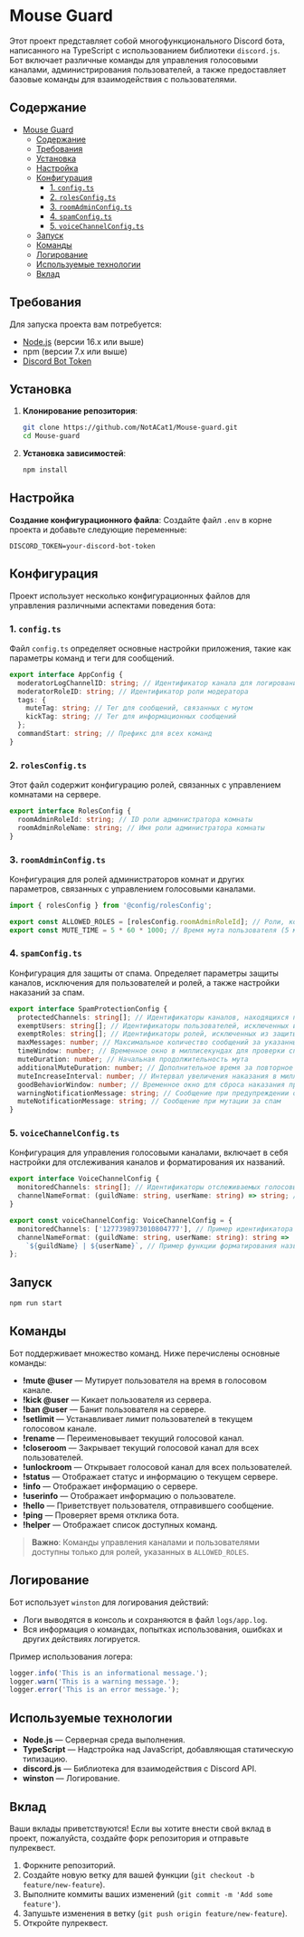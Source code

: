 # Mouse Guard

Этот проект представляет собой многофункционального Discord бота, написанного на TypeScript с использованием библиотеки `discord.js`. Бот включает различные команды для управления голосовыми каналами, администрирования пользователей, а также предоставляет базовые команды для взаимодействия с пользователями.

## Содержание

- [Mouse Guard](#mouse-guard)
  - [Содержание](#содержание)
  - [Требования](#требования)
  - [Установка](#установка)
  - [Настройка](#настройка)
  - [Конфигурация](#конфигурация)
    - [1. `config.ts`](#1-configts)
    - [2. `rolesConfig.ts`](#2-rolesconfigts)
    - [3. `roomAdminConfig.ts`](#3-roomadminconfigts)
    - [4. `spamConfig.ts`](#4-spamconfigts)
    - [5. `voiceChannelConfig.ts`](#5-voicechannelconfigts)
  - [Запуск](#запуск)
  - [Команды](#команды)
  - [Логирование](#логирование)
  - [Используемые технологии](#используемые-технологии)
  - [Вклад](#вклад)

## Требования

Для запуска проекта вам потребуется:

- [Node.js](https://nodejs.org/en/download/package-manager) (версии 16.x или выше)
- npm (версии 7.x или выше)
- [Discord Bot Token](https://discord.com/developers/applications/)

## Установка

1. **Клонирование репозитория**:

   ```bash
   git clone https://github.com/NotACat1/Mouse-guard.git
   cd Mouse-guard
   ```

2. **Установка зависимостей**:

   ```bash
   npm install
   ```

## Настройка

**Создание конфигурационного файла**: Создайте файл `.env` в корне проекта и добавьте следующие переменные:

```env
DISCORD_TOKEN=your-discord-bot-token
```

## Конфигурация

Проект использует несколько конфигурационных файлов для управления различными аспектами поведения бота:

### 1. `config.ts`

Файл `config.ts` определяет основные настройки приложения, такие как параметры команд и теги для сообщений.

```typescript
export interface AppConfig {
  moderatorLogChannelID: string; // Идентификатор канала для логирования действий модераторов
  moderatorRoleID: string; // Идентификатор роли модератора
  tags: {
    muteTag: string; // Тег для сообщений, связанных с мутом
    kickTag: string; // Тег для информационных сообщений
  };
  commandStart: string; // Префикс для всех команд
}
```

### 2. `rolesConfig.ts`

Этот файл содержит конфигурацию ролей, связанных с управлением комнатами на сервере.

```typescript
export interface RolesConfig {
  roomAdminRoleId: string; // ID роли администратора комнаты
  roomAdminRoleName: string; // Имя роли администратора комнаты
}
```

### 3. `roomAdminConfig.ts`

Конфигурация для ролей администраторов комнат и других параметров, связанных с управлением голосовыми каналами.

```typescript
import { rolesConfig } from '@config/rolesConfig';

export const ALLOWED_ROLES = [rolesConfig.roomAdminRoleId]; // Роли, которым разрешено использовать команды управления комнатой
export const MUTE_TIME = 5 * 60 * 1000; // Время мута пользователя (5 минут)
```

### 4. `spamConfig.ts`

Конфигурация для защиты от спама. Определяет параметры защиты каналов, исключения для пользователей и ролей, а также настройки наказаний за спам.

```typescript
export interface SpamProtectionConfig {
  protectedChannels: string[]; // Идентификаторы каналов, находящихся под защитой
  exemptUsers: string[]; // Идентификаторы пользователей, исключенных из защиты
  exemptRoles: string[]; // Идентификаторы ролей, исключенных из защиты
  maxMessages: number; // Максимальное количество сообщений за указанный период времени
  timeWindow: number; // Временное окно в миллисекундах для проверки спама
  muteDuration: number; // Начальная продолжительность мута
  additionalMuteDuration: number; // Дополнительное время за повторное нарушение
  muteIncreaseInterval: number; // Интервал увеличения наказания в миллисекундах
  goodBehaviorWindow: number; // Временное окно для сброса наказания при хорошем поведении
  warningNotificationMessage: string; // Сообщение при предупреждении о спаме
  muteNotificationMessage: string; // Сообщение при мутации за спам
}
```

### 5. `voiceChannelConfig.ts`

Конфигурация для управления голосовыми каналами, включает в себя настройки для отслеживания каналов и форматирования их названий.

```typescript
export interface VoiceChannelConfig {
  monitoredChannels: string[]; // Идентификаторы отслеживаемых голосовых каналов
  channelNameFormat: (guildName: string, userName: string) => string; // Функция форматирования названий каналов
}

export const voiceChannelConfig: VoiceChannelConfig = {
  monitoredChannels: ['1277398973010804777'], // Пример идентификатора канала
  channelNameFormat: (guildName: string, userName: string): string =>
    `${guildName} | ${userName}`, // Пример функции форматирования названий каналов
};
```

## Запуск

```bash
npm run start
```

## Команды

Бот поддерживает множество команд. Ниже перечислены основные команды:

- **!mute @user** — Мутирует пользователя на время в голосовом канале.
- **!kick @user** — Кикает пользователя из сервера.
- **!ban @user** — Банит пользователя на сервере.
- **!setlimit <number>** — Устанавливает лимит пользователей в текущем голосовом канале.
- **!rename <new-name>** — Переименовывает текущий голосовой канал.
- **!closeroom** — Закрывает текущий голосовой канал для всех пользователей.
- **!unlockroom** — Открывает голосовой канал для всех пользователей.
- **!status** — Отображает статус и информацию о текущем сервере.
- **!info** — Отображает информацию о сервере.
- **!userinfo** — Отображает информацию о пользователе.
- **!hello** — Приветствует пользователя, отправившего сообщение.
- **!ping** — Проверяет время отклика бота.
- **!helper** — Отображает список доступных команд.

> **Важно**: Команды управления каналами и пользователями доступны только для ролей, указанных в `ALLOWED_ROLES`.

## Логирование

Бот использует `winston` для логирования действий:

- Логи выводятся в консоль и сохраняются в файл `logs/app.log`.
- Вся информация о командах, попытках использования, ошибках и других действиях логируется.

Пример использования логера:

```typescript
logger.info('This is an informational message.');
logger.warn('This is a warning message.');
logger.error('This is an error message.');
```

## Используемые технологии

- **Node.js** — Серверная среда выполнения.
- **TypeScript** — Надстройка над JavaScript, добавляющая статическую типизацию.
- **discord.js** — Библиотека для взаимодействия с Discord API.
- **winston** — Логирование.

## Вклад

Ваши вклады приветствуются! Если вы хотите внести свой вклад в проект, пожалуйста, создайте форк репозитория и отправьте пулреквест.

1. Форкните репозиторий.
2. Создайте новую ветку для вашей функции (`git checkout -b feature/new-feature`).
3. Выполните коммиты ваших изменений (`git commit -m 'Add some feature'`).
4. Запушьте изменения в ветку (`git push origin feature/new-feature`).
5. Откройте пулреквест.
